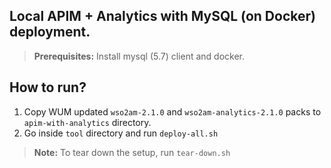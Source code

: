 ## Local APIM + Analytics with MySQL (on Docker) deployment. 

> **Prerequisites:** Install mysql (5.7) client and docker.

## How to run?

1. Copy WUM updated `wso2am-2.1.0` and `wso2am-analytics-2.1.0` packs to `apim-with-analytics` directory.
2. Go inside `tool` directory and run `deploy-all.sh`

> **Note:** To tear down the setup, run `tear-down.sh`
